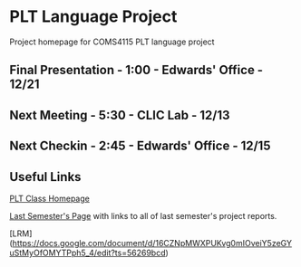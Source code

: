 # PLT Language Project 
Project homepage for COMS4115 PLT language project

## Final Presentation - 1:00 - Edwards' Office - 12/21
## Next Meeting - 5:30 - CLIC Lab - 12/13
## Next Checkin - 2:45  - Edwards' Office - 12/15

## Useful Links ##
[PLT Class Homepage](http://www.cs.columbia.edu/~sedwards/classes/2015/4115-fall/index.html)

[Last Semester's Page](http://www.cs.columbia.edu/~sedwards/classes/2014/w4115-fall/index.html) with links to all of last semester's project reports.

[LRM] (https://docs.google.com/document/d/16CZNpMWXPUKvg0mIOveiY5zeGYuStMyOfOMYTPph5_4/edit?ts=56269bcd)
